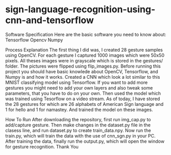 # sign-language-recognition-using-cnn-and-tensorflow

Software Specification
Here are the basic software you need to know about:
Tensorflow
Opencv
Numpy

Process Explanation
The first thing I did was, I created 28 gesture samples using OpenCV. For each gesture I captured 1000 images which were 50x50 pixels. All theses images were in grayscale which is stored in the gestures/ folder. The pictures were flipped using flip_images.py.
Before running this project you should have basic knowlede about OpenCV, Tensorflow, and Numpy is and how it works.
Created a CNN which look a lot similar to this MNIST classifying model using Tensorflow. If you want to add more gestures you might need to add your own layers and also tweak some parameters, that you have to do on your own.
Then used the model which was trained using Tesorflow on a video stream.
As of today, I have stored the 28 gestures for which are 26 alphabets of American Sign language and 1 for hello and 1 for namastey. And trained the model on these images.

How To Run
After downloading the repository, first run img_cap.py to add/capture gesture.
Then make changes in the dataset.py file in the clasess line, and run dataset.py to create train_data.npy.
Now run the train.py, which will train the data with the use of cnn_sgn.py in your PC.
After training the data, finally run the output.py, which will open the window for gesture recognition.
Thank You
